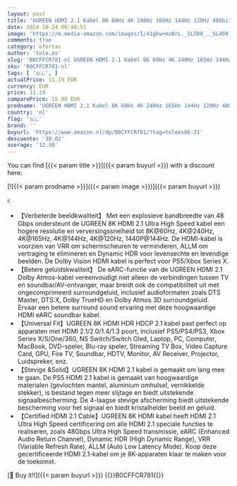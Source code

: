 ```yaml
---
layout: post
title: 'UGREEN HDMI 2.1 Kabel 8K 60Hz 4K 240Hz 165Hz 144Hz 120Hz 48Gbit/s Hoge Snelheid  HDMI Kabel Ultra HD eARC HDR 10+ HDCP Dolby Vision VRR Compatibel met TV/PS5/PS4/ Xbox Series X/Monitor/Laptop  1M '
date: 2024-10-24 06:40:51
image: 'https://m.media-amazon.com/images/I/41gkw+msNrL._SL500_._SL400_.jpg'
comments: true
category: ofertas
author: 'tole.es'
slug: 'B0CFFCR781-nl UGREEN HDMI 2.1 Kabel 8K 60Hz 4K 240Hz 165Hz 144Hz 120Hz...'
sku: 'B0CFFCR781-nl'
tags: [ '🇳🇱', ]
actualPrice: 11.19 EUR
currency: EUR
price: 11.19
comparePrice: 15.99 EUR
prodname: 'UGREEN HDMI 2.1 Kabel 8K 60Hz 4K 240Hz 165Hz 144Hz 120Hz 48Gbit/s Hoge Snelheid  HDMI Kabel Ultra HD eARC HDR 10+ HDCP Dolby Vision VRR Compatibel met TV/PS5/PS4/ Xbox Series X/Monitor/Laptop  1M '
country: 'nl'
flag: '🇳🇱'
brand: ''
buyurl: 'https://www.amazon.nl/dp/B0CFFCR781/?tag=tolees0b-21'
descuento: '30.02'
average: '12.39'
---
```


You can find [{{< param title >}}]({{< param buyurl >}}) with a discount here:

[![{{< param prodname >}}]({{< param image >}})]({{< param buyurl >}})

ℹ️:

- 【Verbeterde beeldkwaliteit】 Met een explosieve bandbreedte van 48 Gbps ondersteunt de UGREEN 8K HDMI 2.1 Ultra High Speed kabel een hogere resolutie en verversingssnelheid tot 8K@60Hz, 4K@240Hz, 4K@165Hz, 4K@144Hz, 4K@120Hz, 1440P@144Hz. De HDMI-kabel is voorzien van VRR om schermscheuren te verminderen, ALLM om vertraging te elimineren en Dynamic HDR voor levensechte en levendige beelden. De Dolby Vision HDMI kabel is perfect voor PS5/Xbox Series X.
- 【Betere geluidskwaliteit】 De eARC-functie van de UGREEN HDMI 2.1 Dolby Atmos-kabel vereenvoudigt niet alleen de verbindingen tussen TV en soundbar/AV-ontvanger, maar breidt ook de compatibiliteit uit met ongecomprimeerd surroundgeluid, inclusief audioformaten zoals DTS Master, DTS:X, Dolby TrueHD en Dolby Atmos 3D surroundgeluid. Ervaar een betere surround sound ervaring met deze hoogwaardige HDMI eARC soundbar kabel.
- 【Universal Fit】UGREEN 8K HDMI HDR HDCP 2.1 kabel past perfect op apparaten met HDMI 2.1/2.0/1.4/1.3 poort, inclusief PS5/PS4/PS3, Xbox Series X/S/One/360, NS Switch/Switch Oled, Laptop, PC, Computer, MacBook, DVD-speler, Blu-ray speler, Streaming TV Box, Video Capture Card, GPU, Fire TV, Soundbar, HDTV, Monitor, AV Receiver, Projector, Luidspreker, enz.
- 【Stevige &Solid】UGREEN 8K HDMI 2.1 kabel is gemaakt om lang mee te gaan. De PS5 HDMI 2.1 kabel is gemaakt van hoogwaardige materialen (gevlochten mantel, aluminium omhulsel, vernikkelde stekker), is bestand tegen meer slijtage en biedt uitstekende signaalbescherming. De 4-laagse stevige afscherming biedt uitstekende bescherming voor het signaal en biedt kristalhelder beeld en geluid.
- 【Certified HDMI 2.1 Cable】UGREEN 8K HDMI kabel heeft HDMI 2.1 Ultra High Speed certificering om alle HDMI 2.1 speciale functies te realiseren, zoals 48Gbps Ultra High Speed transmissie, eARC (Enhanced Audio Return Channel), Dynamic HDR (High Dynamic Range), VRR (Variable Refresh Rate), ALLM (Auto Low Latency Mode). Koop deze gecertificeerde HDMI 2.1-kabel om je 8K-apparaten klaar te maken voor de toekomst.

[🛒 Buy it!!]({{< param buyurl >}})
{{<world>}}B0CFFCR781{{</world>}}
